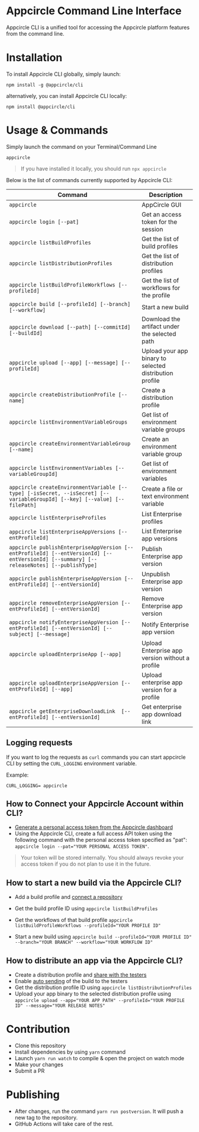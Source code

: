 # Appcircle Command Line Interface

Appcircle CLI is a unified tool for accessing the Appcircle platform features from the command line.

# Installation

To install Appcircle CLI globally, simply launch:

```
npm install -g @appcircle/cli
```

alternatively, you can install Appcircle CLI locally:

```
npm install @appcircle/cli
```

# Usage & Commands

Simply launch the command on your Terminal/Command Line

```
appcircle
```

> If you have installed it locally, you should run `npx appcircle` 

Below is the list of commands currently supported by Appcircle CLI:

| Command                                                                                                                     | Description                                             |
| --------------------------------------------------------------------------------------------------------------------------- | ------------------------------------------------------- |
| `appcircle`                                                                                                                 | AppCircle GUI                                           |
| `appcircle login [--pat]`                                                                                                   | Get an access token for the session                     |
| `appcircle listBuildProfiles`                                                                                               | Get the list of build profiles                          |
| `appcircle listDistributionProfiles`                                                                                        | Get the list of distribution profiles                   |
| `appcircle listBuildProfileWorkflows [--profileId]`                                                                         | Get the list of workflows for the profile               |
| `appcircle build [--profileId] [--branch] [--workflow]`                                                                     | Start a new build                                       |
| `appcircle download [--path] [--commitId] [--buildId]`                                                                      | Download the artifact under the selected path           |
| `appcircle upload [--app] [--message] [--profileId]`                                                                        | Upload your app binary to selected distribution profile |
| `appcircle createDistributionProfile [--name]`                                                                              | Create a distribution profile                           |
| `appcircle listEnvironmentVariableGroups`                                                                                   | Get list of environment variable groups                 |
| `appcircle createEnvironmentVariableGroup [--name]`                                                                         | Create an environment variable group                    |
| `appcircle listEnvironmentVariables [--variableGroupId]`                                                                    | Get list of environment variables                       |
| `appcircle createEnvironmentVariable [--type] [-isSecret, --isSecret] [--variableGroupId] [--key] [--value] [--filePath]`   | Create a file or text environment variable              |
| `appcircle listEnterpriseProfiles`   | List Enterprise profiles          |
| `appcircle listEnterpriseAppVersions [--entProfileId] `   | List Enterprise app versions              |
| `appcircle publishEnterpriseAppVersion [--entProfileId] [--entVersionId] [--entVersionId] [--summary] [--releaseNotes] [--publishType]`   | Publish Enterprise app version              |
| `appcircle publishEnterpriseAppVersion [--entProfileId] [--entVersionId]`   | Unpublish Enterprise app version              |
| `appcircle removeEnterpriseAppVersion [--entProfileId] [--entVersionId]`   | Remove Enterprise app version              |
| `appcircle notifyEnterpriseAppVersion [--entProfileId] [--entVersionId] [--subject] [--message]`   | Notify Enterprise app version              |
| `appcircle uploadEnterpriseApp [--app] `   | Upload Enterprise app version without a profile             |
| `appcircle uploadEnterpriseAppVersion [--entProfileId] [--app] `   |Upload enterprise app version for a profile              |
| `appcircle getEnterpriseDownloadLink  [--entProfileId] [--entVersionId]`   |Get enterprise app download link              |

## Logging requests
If you want to log the requests as `curl` commands you can start appcircle CLI by setting the `CURL_LOGGING` environment variable.

Example:

```
CURL_LOGGING= appcircle
```

## How to Connect your Appcircle Account within CLI?
- [Generate a personal access token from the Appcircle dashboard](https://docs.appcircle.io/appcircle-api/api-authentication)
- Using the Appcircle CLI, create a full access API token using the following command with the personal access token specified as "pat": `appcircle login --pat="YOUR PERSONAL ACCESS TOKEN"`.

> Your token will be stored internally. You should always revoke your access token if you do not plan to use it in the future.
## How to start a new build via the Appcircle CLI?

- Add a build profile and [connect a repository](https://docs.appcircle.io/build/adding-a-build-profile#connect-your-repository)

- Get the build profile ID using `appcircle listBuildProfiles`
- Get the workflows of that build profile `appcircle listBuildProfileWorkflows --profileId="YOUR PROFILE ID"`
- Start a new build using `appcircle build --profileId="YOUR PROFILE ID" --branch="YOUR BRANCH" --workflow="YOUR WORKFLOW ID"`

## How to distribute an app via the Appcircle CLI?

- Create a distribution profile and [share with the testers](https://docs.appcircle.io/distribute/create-or-select-a-distribution-profile)
- Enable [auto sending](https://docs.appcircle.io/distribute/create-or-select-a-distribution-profile#auto-send-your-build-to-the-testers) of the build to the testers
- Get the distribution profile ID using `appcircle listDistributionProfiles`
- Upload your app binary to the selected distribution profile using `appcircle upload --app="YOUR APP PATH" --profileId="YOUR PROFILE ID" --message="YOUR RELEASE NOTES"`

# Contribution

- Clone this repository
- Install dependencies by using `yarn` command
- Launch `yarn run watch` to compile & open the project on watch mode
- Make your changes
- Submit a PR

# Publishing

- After changes, run the command `yarn run postversion`. It will push a new tag to the repository.
- GitHub Actions will take care of the rest.
